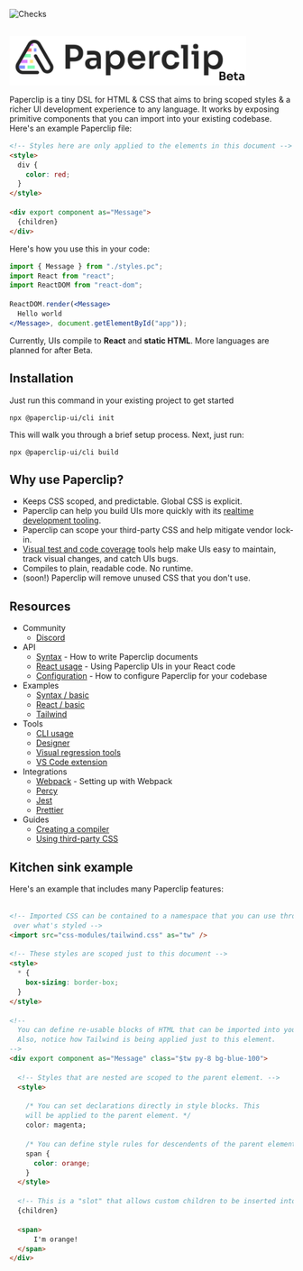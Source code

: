 ![Checks](https://github.com/paperclipui/paperclip/workflows/Checks/badge.svg?branch=master)

<br />


  <img src="assets/logo-outline-5-beta.png" width="420">


<br />


Paperclip is a tiny DSL for HTML & CSS that aims to bring scoped styles & a richer UI development experience to any language. It works by exposing primitive components that you can import into your existing codebase. Here's an example Paperclip file:

```html
<!-- Styles here are only applied to the elements in this document -->
<style>
  div {
    color: red;
  }
</style>

<div export component as="Message">
  {children}
</div>
```

Here's how you use this in your code:

```jsx
import { Message } from "./styles.pc";
import React from "react";
import ReactDOM from "react-dom";

ReactDOM.render(<Message>
  Hello world
</Message>, document.getElementById("app"));
```

Currently, UIs compile to **React** and **static HTML**. More languages are planned for after Beta. 

## Installation

Just run this command in your existing project to get started

```
npx @paperclip-ui/cli init
```

This will walk you through a brief setup process. Next, just run:

```
npx @paperclip-ui/cli build
```

## Why use Paperclip?

- Keeps CSS scoped, and predictable. Global CSS is explicit.
- Paperclip can help you build UIs more quickly with its [realtime development tooling](https://paperclip.dev/docs/visual-tooling).
- Paperclip can scope your third-party CSS and help mitigate vendor lock-in.
- [Visual test and code coverage](https://paperclip.dev/docs/visual-regression-tooling) tools help make UIs easy to maintain, track visual changes, and catch UIs bugs.
- Compiles to plain, readable code. No runtime.
- (soon!) Paperclip will remove unused CSS that you don't use. 

## Resources

- Community
  - [Discord](https://chat.paperclip.dev)
- API
  - [Syntax](https://paperclip.dev/docs/usage-syntax) - How to write Paperclip documents
  - [React usage](https://paperclip.dev/docs/usage-react) - Using Paperclip UIs in your React code
  - [Configuration](https://paperclip.dev/docs/configure-paperclip) - How to configure Paperclip for your codebase
- Examples
  - [Syntax / basic](./examples/syntax-basic)
  - [React / basic](./examples/react-basic)
  - [Tailwind](./examples/React-basic)
- Tools
  - [CLI usage](https://paperclip.dev/docs/usage-cli)
  - [Designer](https://paperclip.dev/docs/visual-tooling)
  - [Visual regression tools](https://paperclip.dev/docs/visual-regression-tooling)
  - [VS Code extension](https://paperclip.dev/docs/guide-vscode)
- Integrations
  - [Webpack](https://paperclip.dev/docs/getting-started-webpack) - Setting up with Webpack
  - [Percy](https://paperclip.dev/docs/configure-percy)
  - [Jest](https://paperclip.dev/docs/configure-jest)
  - [Prettier](https://paperclip.dev/docs/configure-prettier)
- Guides
  - [Creating a compiler](https://paperclip.dev/docs/guide-compilers/)
  - [Using third-party CSS](https://paperclip.dev/docs/guide-third-party-libraries)


<!--## Goals

- To have strict control over how elements are styled, while maintaining the flexibility of CSS. 
- To be generic, and compatible with just about any language, strongly or dynamically typed. 
- To compile to plain code, and not require any runtime. 
- To make UI development feel more like drawing. Developers shouldn't have to wait around for their UI code to compile, and should have more visual tooling to help <i>visually</i> develop their UIs.
- To eventually have enough UI tooling that would enable non-engineers to create UIs in tandem with developers.-->


## Kitchen sink example

Here's an example that includes many Paperclip features:


```html

<!-- Imported CSS can be contained to a namespace that you can use throughout the document to have complete control
 over what's styled -->
<import src="css-modules/tailwind.css" as="tw" />

<!-- These styles are scoped just to this document -->
<style>
  * {
    box-sizing: border-box;
  }
</style>

<!--  
  You can define re-usable blocks of HTML that can be imported into your application code.
  Also, notice how Tailwind is being applied just to this element.
-->
<div export component as="Message" class="$tw py-8 bg-blue-100">

  <!-- Styles that are nested are scoped to the parent element. -->
  <style>

    /* You can set declarations directly in style blocks. This
    will be applied to the parent element. */
    color: magenta;

    /* You can define style rules for descendents of the parent element. */
    span {
      color: orange;
    }
  </style>

  <!-- This is a "slot" that allows custom children to be inserted into primitive components. -->
  {children}

  <span>
      I'm orange!
  </span>
</div>
```


<!-- ## Features

- Scoped CSS by default, and expressive syntax that enables you to be more precise about what elements are styled. This can even be used to scope CSS frameworks.
- Generic, and designed for any language. You can use Paperclip in your existing codebase.
- Compiles to plain performant code. No runtime.
- Visual test tooling to help you track UI changes across your app.
- Code coverage tooling to help you figure out how much HTML & CSS is coverage under visual tests.
- Realtime visual development, directly within VS Code.  -->

<!--div style="display: flex; flex-direction: row;">
    <img src="./assets/designer-screenshot.png" style="inline-block; margin: 8px; width: 500px;" />
    <img src="./assets/coverage-report.png" style="inline-block; margin: 8px; width: 500px;" />
    <img src="./assets/percy-screenshot.png" style="inline-block; margin: 8px; width: 500px;" />
</div-->


<!-- ### Non-goals

- Logic. This is already a very well solved problem. Paperclip only covers what's necessary to integrate with an existing codebase.
- Pre-processors. Though this may be possible in the long term, Paperclip won't have pre-processors that would enable you to  -->

<!-- 

## Sponsors

![index](https://user-images.githubusercontent.com/757408/105444620-254d8d80-5ca9-11eb-97c8-9c0fd66408d4.png)

 -->
